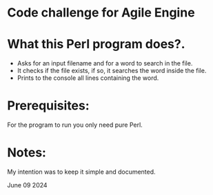 # Code challenge for Agile Engine

# What this Perl program does?.

- Asks for an input filename and for a word to search in the file.
- It checks if the file exists, if so, it searches the word inside the file.
- Prints to the console all lines containing the word.

# Prerequisites:

For the program to run you only need pure Perl. 

# Notes:

My intention was to keep it simple and documented.

June 09 2024
